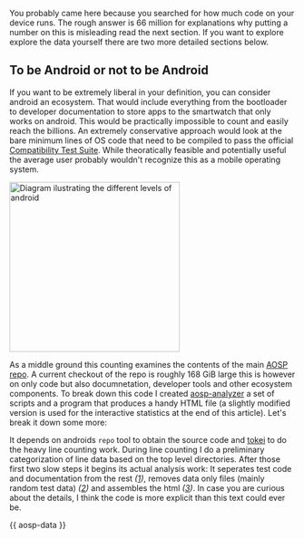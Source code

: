 You probably came here because you searched for how much code on your device runs. The rough answer is 66 million for explanations why putting a number on this is misleading read the next section. If you want to explore explore the data yourself there are two more detailed sections below.

## To be Android or not to be Android

If you want to be extremely liberal in your definition, you can consider android an ecosystem. That would include everything from the bootloader to developer documentation to store apps to the smartwatch that only works on android. This would be practically impossible to count and easily reach the billions. An extremely conservative approach would look at the bare minimum lines of OS code that need to be compiled to pass the official [Compatibility Test Suite](https://source.android.com/docs/compatibility/cts). While theoratically feasible and potentially useful the average user probably wouldn't recognize this as a mobile operating system.

<aside><img src="/assets/android-levels.svg" alt="Diagram ilustrating the different levels of android" title="Levels Android" width="300" height="300"></aside>

As a middle ground this counting examines the contents of the main [AOSP repo](https://source.android.com). A current checkout of the repo is roughly 168 GiB large this is however on only code but also documnetation, developer tools and other ecosystem components. To break down this code I created [aosp-analyzer](https://github.com/derdilla/aosp-analyzer) a set of scripts and a program that produces a handy HTML file (a slightly modified version is used for the interactive statistics at the end of this article). Let's break it down some more:

It depends on androids `repo` tool to obtain the source code and [tokei](https://github.com/XAMPPRocky/tokei) to do the heavy line counting work. During line counting I do a preliminary categorization of line data based on the top level directories. After those first two slow steps it begins its actual analysis work: It seperates test code and documentation from the rest *([1](https://github.com/derdilla/aosp-analyzer/blob/main/visualizer/src/extractor.rs#L16-L66))*, removes data only files (mainly random test data) *([2](https://github.com/derdilla/aosp-analyzer/blob/main/visualizer/src/extractor.rs#L71-L73))* and assembles the html *([3](https://github.com/derdilla/aosp-analyzer/blob/main/visualizer/src/format.rs#L57-L62))*. In case you are curious about the details, I think the code is more explicit than this text could ever be.

{{ aosp-data }}

[android-levels]: /assets/android-levels.svg "Levels of android"
